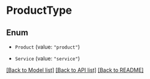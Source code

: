# ProductType

## Enum


* `Product` (value: `"product"`)

* `Service` (value: `"service"`)


[[Back to Model list]](../README.md#documentation-for-models) [[Back to API list]](../README.md#documentation-for-api-endpoints) [[Back to README]](../README.md)



